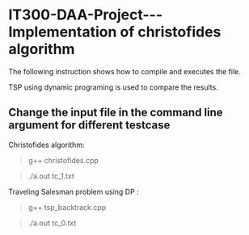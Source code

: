 # IT300-DAA-Project---Implementation of christofides algorithm

The following instruction shows how to compile and executes the file.

TSP using dynamic programing is used to compare the results.

Change the input file in the command line argument for different testcase
---------------------------------------------------------------------------------


Christofides algorithm: 

> g++ christofides.cpp

> ./a.out tc_1.txt

Traveling Salesman problem using DP :

> g++ tsp_backtrack.cpp

> ./a.out tc_0.txt


